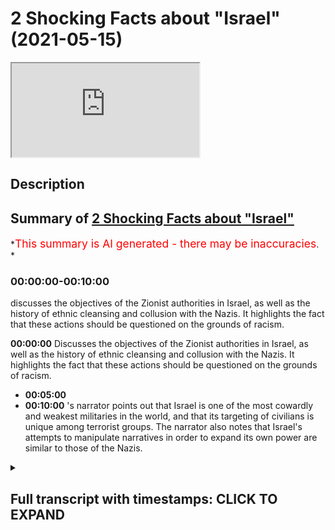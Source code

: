 # 2 Shocking Facts about "Israel" (2021-05-15)

<iframe loading='lazy' allow='autoplay' src='https://www.youtube.com/embed/-nrAOd8uj_I'></iframe>

## Description

## Summary of [2 Shocking Facts about "Israel"](https://www.youtube.com/watch?v=-nrAOd8uj_I)

*<span style="color:red; font-size:125%">This summary is AI generated - there may be inaccuracies</span>. *

### <a onclick="modifyYTiframeseektime('0')">00:00:00-00:10:00</a>

 discusses the objectives of the Zionist authorities in Israel, as well as the history of ethnic cleansing and collusion with the Nazis. It highlights the fact that these actions should be questioned on the grounds of racism.

**<a onclick="modifyYTiframeseektime('0')">00:00:00</a>** Discusses the objectives of the Zionist authorities in Israel, as well as the history of ethnic cleansing and collusion with the Nazis. It highlights the fact that these actions should be questioned on the grounds of racism.

* **<a onclick="modifyYTiframeseektime('300')">00:05:00</a>**
* **<a onclick="modifyYTiframeseektime('600')">00:10:00</a>** 's narrator points out that Israel is one of the most cowardly and weakest militaries in the world, and that its targeting of civilians is unique among terrorist groups. The narrator also notes that Israel's attempts to manipulate narratives in order to expand its own power are similar to those of the Nazis.

<details><summary><h2>Full transcript with timestamps: CLICK TO EXPAND</h2></summary>

<a onclick="modifyYTiframeseektime('0')">0:00:00</a> this video i will be mentioning two  
<a onclick="modifyYTiframeseektime('2')">0:00:02</a> facts which aim to  
<a onclick="modifyYTiframeseektime('4')">0:00:04</a> expose the objectives of the zionist  
<a onclick="modifyYTiframeseektime('8')">0:00:08</a> racist authorities of this state the  
<a onclick="modifyYTiframeseektime('11')">0:00:11</a> corrupt state of israel  
<a onclick="modifyYTiframeseektime('14')">0:00:14</a> which will have the net effect  
<a onclick="modifyYTiframeseektime('17')">0:00:17</a> it will have the net effect of showing  
<a onclick="modifyYTiframeseektime('21')">0:00:21</a> the manipulative nature okay  
<a onclick="modifyYTiframeseektime('24')">0:00:24</a> exposing the manipulative nature  
<a onclick="modifyYTiframeseektime('28')">0:00:28</a> of those individuals who are ruling  
<a onclick="modifyYTiframeseektime('32')">0:00:32</a> elites  
<a onclick="modifyYTiframeseektime('35')">0:00:35</a> in israel and even those before them  
<a onclick="modifyYTiframeseektime('37')">0:00:37</a> before  
<a onclick="modifyYTiframeseektime('38')">0:00:38</a> israel became even a state  
<a onclick="modifyYTiframeseektime('42')">0:00:42</a> but before i do so i just want to say a  
<a onclick="modifyYTiframeseektime('43')">0:00:43</a> word of car on current events  
<a onclick="modifyYTiframeseektime('46')">0:00:46</a> what we're seeing today ladies and  
<a onclick="modifyYTiframeseektime('48')">0:00:48</a> gentlemen  
<a onclick="modifyYTiframeseektime('49')">0:00:49</a> in east jerusalem  
<a onclick="modifyYTiframeseektime('53')">0:00:53</a> is merely a continuation it  
<a onclick="modifyYTiframeseektime('56')">0:00:56</a> is merely a continuation of a system or  
<a onclick="modifyYTiframeseektime('60')">0:01:00</a> an objective  
<a onclick="modifyYTiframeseektime('61')">0:01:01</a> that zionists had from the inception of  
<a onclick="modifyYTiframeseektime('63')">0:01:03</a> israel and even before them  
<a onclick="modifyYTiframeseektime('66')">0:01:06</a> of a process of ethnic cleansing  
<a onclick="modifyYTiframeseektime('69')">0:01:09</a> which has been exposed in historical  
<a onclick="modifyYTiframeseektime('72')">0:01:12</a> works  
<a onclick="modifyYTiframeseektime('73')">0:01:13</a> through things like planned dalit and  
<a onclick="modifyYTiframeseektime('75')">0:01:15</a> i've spoken before about the work that  
<a onclick="modifyYTiframeseektime('76')">0:01:16</a> ilan pape has done and others on  
<a onclick="modifyYTiframeseektime('78')">0:01:18</a> exposing this a norman finkelstein or  
<a onclick="modifyYTiframeseektime('80')">0:01:20</a> exposing this  
<a onclick="modifyYTiframeseektime('81')">0:01:21</a> because the fact of the matter is this  
<a onclick="modifyYTiframeseektime('84')">0:01:24</a> the zionists have been open  
<a onclick="modifyYTiframeseektime('86')">0:01:26</a> candid about their racial preferences  
<a onclick="modifyYTiframeseektime('90')">0:01:30</a> and the fact that they do believe in  
<a onclick="modifyYTiframeseektime('92')">0:01:32</a> racial inequality in terms of  
<a onclick="modifyYTiframeseektime('93')">0:01:33</a> privileging  
<a onclick="modifyYTiframeseektime('94')">0:01:34</a> one set of people ethnic people over  
<a onclick="modifyYTiframeseektime('97')">0:01:37</a> another  
<a onclick="modifyYTiframeseektime('99')">0:01:39</a> this is very clear in the in their works  
<a onclick="modifyYTiframeseektime('101')">0:01:41</a> and in their statements  
<a onclick="modifyYTiframeseektime('103')">0:01:43</a> aya king one the mayor of east jerusalem  
<a onclick="modifyYTiframeseektime('108')">0:01:48</a> has spoken just recently about this  
<a onclick="modifyYTiframeseektime('111')">0:01:51</a> stating quote something to the effect of  
<a onclick="modifyYTiframeseektime('113')">0:01:53</a> and i'm paraphrasing  
<a onclick="modifyYTiframeseektime('114')">0:01:54</a> that the the the the the evictions in  
<a onclick="modifyYTiframeseektime('120')">0:02:00</a> uh part of a broader policy of  
<a onclick="modifyYTiframeseektime('123')">0:02:03</a> installing layers he says installing  
<a onclick="modifyYTiframeseektime('125')">0:02:05</a> layers of jewish people  
<a onclick="modifyYTiframeseektime('128')">0:02:08</a> in the area snope in secret  
<a onclick="modifyYTiframeseektime('132')">0:02:12</a> and that is why anyone anyone  
<a onclick="modifyYTiframeseektime('135')">0:02:15</a> who endorses or acts as an apologist  
<a onclick="modifyYTiframeseektime('139')">0:02:19</a> for the state the corrupt state of  
<a onclick="modifyYTiframeseektime('141')">0:02:21</a> israel and their actions  
<a onclick="modifyYTiframeseektime('145')">0:02:25</a> should be questioned or even accused of  
<a onclick="modifyYTiframeseektime('148')">0:02:28</a> being a racist  
<a onclick="modifyYTiframeseektime('150')">0:02:30</a> in much the same way as someone would be  
<a onclick="modifyYTiframeseektime('154')">0:02:34</a> had they been a supporter of the  
<a onclick="modifyYTiframeseektime('156')">0:02:36</a> apartheid state of south africa  
<a onclick="modifyYTiframeseektime('158')">0:02:38</a> there's practically no difference  
<a onclick="modifyYTiframeseektime('161')">0:02:41</a> between the two sets of policies  
<a onclick="modifyYTiframeseektime('165')">0:02:45</a> so that is a word on current events the  
<a onclick="modifyYTiframeseektime('168')">0:02:48</a> two points i wanted to make in this  
<a onclick="modifyYTiframeseektime('169')">0:02:49</a> video  
<a onclick="modifyYTiframeseektime('170')">0:02:50</a> number one did you know  
<a onclick="modifyYTiframeseektime('173')">0:02:53</a> did you know that the ergun which was a  
<a onclick="modifyYTiframeseektime('176')">0:02:56</a> paramilitary group  
<a onclick="modifyYTiframeseektime('177')">0:02:57</a> which was responsible for killing  
<a onclick="modifyYTiframeseektime('180')">0:03:00</a> civilians directly  
<a onclick="modifyYTiframeseektime('181')">0:03:01</a> okay killing civilians directly and the  
<a onclick="modifyYTiframeseektime('184')">0:03:04</a> most famous terrorist attack was the one  
<a onclick="modifyYTiframeseektime('186')">0:03:06</a> in king david  
<a onclick="modifyYTiframeseektime('187')">0:03:07</a> hotel in 1946 where over 90 people were  
<a onclick="modifyYTiframeseektime('191')">0:03:11</a> killed civilians  
<a onclick="modifyYTiframeseektime('192')">0:03:12</a> british civilians palestinian civilians  
<a onclick="modifyYTiframeseektime('194')">0:03:14</a> were killed  
<a onclick="modifyYTiframeseektime('196')">0:03:16</a> that those individuals who then became  
<a onclick="modifyYTiframeseektime('199')">0:03:19</a> part of the framework by the way of the  
<a onclick="modifyYTiframeseektime('200')">0:03:20</a> lucid party that we see today  
<a onclick="modifyYTiframeseektime('202')">0:03:22</a> those individuals  
<a onclick="modifyYTiframeseektime('205')">0:03:25</a> that those individuals actually had  
<a onclick="modifyYTiframeseektime('208')">0:03:28</a> deals with hitler  
<a onclick="modifyYTiframeseektime('209')">0:03:29</a> and the nazis and this is something  
<a onclick="modifyYTiframeseektime('211')">0:03:31</a> which is not  
<a onclick="modifyYTiframeseektime('213')">0:03:33</a> a conspiracy this is not conspiratorial  
<a onclick="modifyYTiframeseektime('215')">0:03:35</a> this is something which people  
<a onclick="modifyYTiframeseektime('217')">0:03:37</a> western academics have been highlighting  
<a onclick="modifyYTiframeseektime('220')">0:03:40</a> they have been highlighting this point  
<a onclick="modifyYTiframeseektime('225')">0:03:45</a> in a peer-reviewed academic journals  
<a onclick="modifyYTiframeseektime('227')">0:03:47</a> using  
<a onclick="modifyYTiframeseektime('228')">0:03:48</a> source material primary source material  
<a onclick="modifyYTiframeseektime('230')">0:03:50</a> to justify their  
<a onclick="modifyYTiframeseektime('232')">0:03:52</a> points because why  
<a onclick="modifyYTiframeseektime('235')">0:03:55</a> the question is why would they do that  
<a onclick="modifyYTiframeseektime('236')">0:03:56</a> why would the irgun who are  
<a onclick="modifyYTiframeseektime('238')">0:03:58</a> meant to be a paramilitary jewish  
<a onclick="modifyYTiframeseektime('241')">0:04:01</a> nationalistic kind of group  
<a onclick="modifyYTiframeseektime('242')">0:04:02</a> side with the nazis because they had the  
<a onclick="modifyYTiframeseektime('244')">0:04:04</a> same objectives and this gives us  
<a onclick="modifyYTiframeseektime('246')">0:04:06</a> something about  
<a onclick="modifyYTiframeseektime('247')">0:04:07</a> the way these people operate  
<a onclick="modifyYTiframeseektime('251')">0:04:11</a> they are completely machiavellian  
<a onclick="modifyYTiframeseektime('253')">0:04:13</a> meaning they are consequentialist in  
<a onclick="modifyYTiframeseektime('255')">0:04:15</a> their ethical reasoning  
<a onclick="modifyYTiframeseektime('256')">0:04:16</a> meaning that means always justify the  
<a onclick="modifyYTiframeseektime('258')">0:04:18</a> ends for them  
<a onclick="modifyYTiframeseektime('259')">0:04:19</a> and that's why we're seeing bombs being  
<a onclick="modifyYTiframeseektime('262')">0:04:22</a> dropped  
<a onclick="modifyYTiframeseektime('264')">0:04:24</a> the most sophisticated and  
<a onclick="modifyYTiframeseektime('266')">0:04:26</a> technologically  
<a onclick="modifyYTiframeseektime('267')">0:04:27</a> advanced bombs being dropped on the most  
<a onclick="modifyYTiframeseektime('271')">0:04:31</a> densely and defenseless  
<a onclick="modifyYTiframeseektime('273')">0:04:33</a> densely populated and defenseless area  
<a onclick="modifyYTiframeseektime('276')">0:04:36</a> in in in the whole middle east probably  
<a onclick="modifyYTiframeseektime('279')">0:04:39</a> which is the  
<a onclick="modifyYTiframeseektime('280')">0:04:40</a> the hazard script the strip  
<a onclick="modifyYTiframeseektime('283')">0:04:43</a> because the ends always justify the  
<a onclick="modifyYTiframeseektime('285')">0:04:45</a> means for them they know  
<a onclick="modifyYTiframeseektime('287')">0:04:47</a> that if you if you drop a bomb 30  
<a onclick="modifyYTiframeseektime('290')">0:04:50</a> to 40 percent chance is going to be a  
<a onclick="modifyYTiframeseektime('292')">0:04:52</a> child and the rest is probably going to  
<a onclick="modifyYTiframeseektime('294')">0:04:54</a> be some kind of civilian  
<a onclick="modifyYTiframeseektime('296')">0:04:56</a> you've got a two or three percent chance  
<a onclick="modifyYTiframeseektime('297')">0:04:57</a> of hitting who you the  
<a onclick="modifyYTiframeseektime('299')">0:04:59</a> the the so-called target that you want  
<a onclick="modifyYTiframeseektime('301')">0:05:01</a> to hit  
<a onclick="modifyYTiframeseektime('303')">0:05:03</a> but you don't mind killing children  
<a onclick="modifyYTiframeseektime('305')">0:05:05</a> because you are terrorists  
<a onclick="modifyYTiframeseektime('308')">0:05:08</a> and the ends always justify the means  
<a onclick="modifyYTiframeseektime('310')">0:05:10</a> for you are scrounge rules  
<a onclick="modifyYTiframeseektime('312')">0:05:12</a> weasels cowards criminals  
<a onclick="modifyYTiframeseektime('317')">0:05:17</a> you are diabolical your actions are  
<a onclick="modifyYTiframeseektime('320')">0:05:20</a> condemnable  
<a onclick="modifyYTiframeseektime('323')">0:05:23</a> you are megalo maniacal  
<a onclick="modifyYTiframeseektime('328')">0:05:28</a> you are pitfall people pip squeaks  
<a onclick="modifyYTiframeseektime('332')">0:05:32</a> all of you are pipsqueaks you remind me  
<a onclick="modifyYTiframeseektime('335')">0:05:35</a> of the verse  
<a onclick="modifyYTiframeseektime('335')">0:05:35</a> in the quran where ironically it speaks  
<a onclick="modifyYTiframeseektime('338')">0:05:38</a> about banu nadir  
<a onclick="modifyYTiframeseektime('339')">0:05:39</a> another treacherous tribe  
<a onclick="modifyYTiframeseektime('342')">0:05:42</a> at the time of prophet muhammed  
<a onclick="modifyYTiframeseektime('345')">0:05:45</a> in chapter 59 of the quran where it says  
<a onclick="modifyYTiframeseektime('355')">0:05:55</a> they don't fight you together except  
<a onclick="modifyYTiframeseektime('358')">0:05:58</a> from behind  
<a onclick="modifyYTiframeseektime('360')">0:06:00</a> in fortified in fortified places or  
<a onclick="modifyYTiframeseektime('363')">0:06:03</a> behind  
<a onclick="modifyYTiframeseektime('363')">0:06:03</a> big walls you pathetic cowardly people  
<a onclick="modifyYTiframeseektime('367')">0:06:07</a> you don't like face-to-face  
<a onclick="modifyYTiframeseektime('369')">0:06:09</a> confrontation you don't like equal  
<a onclick="modifyYTiframeseektime('370')">0:06:10</a> fights because you are cowardly  
<a onclick="modifyYTiframeseektime('372')">0:06:12</a> it doesn't take a brave person to press  
<a onclick="modifyYTiframeseektime('375')">0:06:15</a> a button  
<a onclick="modifyYTiframeseektime('376')">0:06:16</a> it doesn't take a brave person to throw  
<a onclick="modifyYTiframeseektime('378')">0:06:18</a> to play computer games with a  
<a onclick="modifyYTiframeseektime('380')">0:06:20</a> drone and kill a child it doesn't take a  
<a onclick="modifyYTiframeseektime('383')">0:06:23</a> brave person  
<a onclick="modifyYTiframeseektime('385')">0:06:25</a> to press a button from a high place  
<a onclick="modifyYTiframeseektime('386')">0:06:26</a> where you know that there's not going to  
<a onclick="modifyYTiframeseektime('387')">0:06:27</a> be a reaction  
<a onclick="modifyYTiframeseektime('388')">0:06:28</a> you pathetic weak weasels  
<a onclick="modifyYTiframeseektime('394')">0:06:34</a> fighting children for living that's what  
<a onclick="modifyYTiframeseektime('397')">0:06:37</a> you basically do  
<a onclick="modifyYTiframeseektime('398')">0:06:38</a> you fight children you kill children for  
<a onclick="modifyYTiframeseektime('400')">0:06:40</a> a living that's your  
<a onclick="modifyYTiframeseektime('402')">0:06:42</a> that is the bulk of what you do you  
<a onclick="modifyYTiframeseektime('403')">0:06:43</a> pathetic weasels  
<a onclick="modifyYTiframeseektime('406')">0:06:46</a> and you do so in the in the name of  
<a onclick="modifyYTiframeseektime('407')">0:06:47</a> defense defending yourself against what  
<a onclick="modifyYTiframeseektime('410')">0:06:50</a> defend yourself against someone your own  
<a onclick="modifyYTiframeseektime('412')">0:06:52</a> size  
<a onclick="modifyYTiframeseektime('412')">0:06:52</a> you pathetic people the second point  
<a onclick="modifyYTiframeseektime('415')">0:06:55</a> which i wanted to make so the first  
<a onclick="modifyYTiframeseektime('419')">0:06:59</a> point we've just explained that they  
<a onclick="modifyYTiframeseektime('420')">0:07:00</a> weren't cahoots with the hit  
<a onclick="modifyYTiframeseektime('422')">0:07:02</a> with the nazis and this shows you the  
<a onclick="modifyYTiframeseektime('424')">0:07:04</a> machiavellian nature of these  
<a onclick="modifyYTiframeseektime('425')">0:07:05</a> individuals  
<a onclick="modifyYTiframeseektime('426')">0:07:06</a> number two is that did you know  
<a onclick="modifyYTiframeseektime('430')">0:07:10</a> that israel funded hamas  
<a onclick="modifyYTiframeseektime('434')">0:07:14</a> in 1987 israel funded hamas now look at  
<a onclick="modifyYTiframeseektime('437')">0:07:17</a> them  
<a onclick="modifyYTiframeseektime('437')">0:07:17</a> the two major antagonists of  
<a onclick="modifyYTiframeseektime('441')">0:07:21</a> the uh of the zionist project  
<a onclick="modifyYTiframeseektime('444')">0:07:24</a> nazism actually you could argue nazism  
<a onclick="modifyYTiframeseektime('447')">0:07:27</a> helped design this project  
<a onclick="modifyYTiframeseektime('448')">0:07:28</a> as we've just in a sense they had the  
<a onclick="modifyYTiframeseektime('449')">0:07:29</a> same objectives get them out of europe  
<a onclick="modifyYTiframeseektime('451')">0:07:31</a> the  
<a onclick="modifyYTiframeseektime('452')">0:07:32</a> jewish problem they didn't mind being  
<a onclick="modifyYTiframeseektime('453')">0:07:33</a> serviled to the european the white man  
<a onclick="modifyYTiframeseektime('455')">0:07:35</a> so long as that they were they were  
<a onclick="modifyYTiframeseektime('457')">0:07:37</a> dominant  
<a onclick="modifyYTiframeseektime('459')">0:07:39</a> the zionists i'm talking about they were  
<a onclick="modifyYTiframeseektime('460')">0:07:40</a> dominant in another land which is not  
<a onclick="modifyYTiframeseektime('462')">0:07:42</a> their own  
<a onclick="modifyYTiframeseektime('463')">0:07:43</a> and they couldn't even fight for it  
<a onclick="modifyYTiframeseektime('464')">0:07:44</a> themselves the pathetic weasels the  
<a onclick="modifyYTiframeseektime('466')">0:07:46</a> cowards  
<a onclick="modifyYTiframeseektime('467')">0:07:47</a> they needed the britishers and the un  
<a onclick="modifyYTiframeseektime('469')">0:07:49</a> and  
<a onclick="modifyYTiframeseektime('470')">0:07:50</a> all these other foreign agencies america  
<a onclick="modifyYTiframeseektime('472')">0:07:52</a> and so on  
<a onclick="modifyYTiframeseektime('473')">0:07:53</a> to fight their battles for them they  
<a onclick="modifyYTiframeseektime('475')">0:07:55</a> don't fight those battles themselves  
<a onclick="modifyYTiframeseektime('476')">0:07:56</a> the only people they love killing is  
<a onclick="modifyYTiframeseektime('478')">0:07:58</a> civilians and children  
<a onclick="modifyYTiframeseektime('480')">0:08:00</a> that's that's who you've got racked up  
<a onclick="modifyYTiframeseektime('482')">0:08:02</a> in your record  
<a onclick="modifyYTiframeseektime('484')">0:08:04</a> civilians and children that's what  
<a onclick="modifyYTiframeseektime('486')">0:08:06</a> you're known for  
<a onclick="modifyYTiframeseektime('488')">0:08:08</a> terrorists the second thing is that you  
<a onclick="modifyYTiframeseektime('490')">0:08:10</a> funded hamas  
<a onclick="modifyYTiframeseektime('493')">0:08:13</a> now why would you fund hamas in 1998  
<a onclick="modifyYTiframeseektime('495')">0:08:15</a> this is an open secret  
<a onclick="modifyYTiframeseektime('497')">0:08:17</a> this is an open secret you can go ahead  
<a onclick="modifyYTiframeseektime('501')">0:08:21</a> and look at for example  
<a onclick="modifyYTiframeseektime('511')">0:08:31</a> who was an advisor he was an advisor to  
<a onclick="modifyYTiframeseektime('516')">0:08:36</a> the israeli government and he's also a  
<a onclick="modifyYTiframeseektime('517')">0:08:37</a> historian and he says quite candidly  
<a onclick="modifyYTiframeseektime('519')">0:08:39</a> that  
<a onclick="modifyYTiframeseektime('520')">0:08:40</a> yes they funded israel funded hamas  
<a onclick="modifyYTiframeseektime('523')">0:08:43</a> and the reason why they founded hamas is  
<a onclick="modifyYTiframeseektime('525')">0:08:45</a> because the enemy of my enemy is my  
<a onclick="modifyYTiframeseektime('526')">0:08:46</a> friend and that's always been your motto  
<a onclick="modifyYTiframeseektime('528')">0:08:48</a> you're pathetic people  
<a onclick="modifyYTiframeseektime('529')">0:08:49</a> you are you don't you don't have  
<a onclick="modifyYTiframeseektime('530')">0:08:50</a> principles all it is is anything that  
<a onclick="modifyYTiframeseektime('533')">0:08:53</a> can enhance your  
<a onclick="modifyYTiframeseektime('535')">0:08:55</a> uh objectives of racial superiority you  
<a onclick="modifyYTiframeseektime('537')">0:08:57</a> take it you funded hamas because the plo  
<a onclick="modifyYTiframeseektime('539')">0:08:59</a> was your enemy and this is what he says  
<a onclick="modifyYTiframeseektime('542')">0:09:02</a> go ahead why were they your enemies they  
<a onclick="modifyYTiframeseektime('545')">0:09:05</a> were your enemies  
<a onclick="modifyYTiframeseektime('546')">0:09:06</a> because they were the biggest throne in  
<a onclick="modifyYTiframeseektime('547')">0:09:07</a> your side but then you created  
<a onclick="modifyYTiframeseektime('549')">0:09:09</a> he says we created a monster yeah  
<a onclick="modifyYTiframeseektime('551')">0:09:11</a> because at that time  
<a onclick="modifyYTiframeseektime('553')">0:09:13</a> the narrative was against arab  
<a onclick="modifyYTiframeseektime('554')">0:09:14</a> nationalism now all of a sudden suddenly  
<a onclick="modifyYTiframeseektime('557')">0:09:17</a> it's about islamic terrorism but the  
<a onclick="modifyYTiframeseektime('559')">0:09:19</a> same things were happening all along  
<a onclick="modifyYTiframeseektime('561')">0:09:21</a> you can't you cannot blame islamic  
<a onclick="modifyYTiframeseektime('564')">0:09:24</a> radicalism  
<a onclick="modifyYTiframeseektime('566')">0:09:26</a> when the same things you were doing to  
<a onclick="modifyYTiframeseektime('568')">0:09:28</a> arab nationalists  
<a onclick="modifyYTiframeseektime('570')">0:09:30</a> secularists it's not a matter of  
<a onclick="modifyYTiframeseektime('574')">0:09:34</a> arab nationalism or islamism it's a  
<a onclick="modifyYTiframeseektime('576')">0:09:36</a> matter of resistance  
<a onclick="modifyYTiframeseektime('577')">0:09:37</a> and what you have done is you've tried  
<a onclick="modifyYTiframeseektime('580')">0:09:40</a> to pick  
<a onclick="modifyYTiframeseektime('581')">0:09:41</a> on the weakest part of the enemy because  
<a onclick="modifyYTiframeseektime('583')">0:09:43</a> you're pathetic people  
<a onclick="modifyYTiframeseektime('585')">0:09:45</a> you are pathetic people you are weak  
<a onclick="modifyYTiframeseektime('589')">0:09:49</a> cowardly people you are and you know it  
<a onclick="modifyYTiframeseektime('594')">0:09:54</a> you only fight people that can't fight  
<a onclick="modifyYTiframeseektime('596')">0:09:56</a> back  
<a onclick="modifyYTiframeseektime('598')">0:09:58</a> cowardly people the idea of the most  
<a onclick="modifyYTiframeseektime('600')">0:10:00</a> cowardly  
<a onclick="modifyYTiframeseektime('601')">0:10:01</a> uh jaish the most cowardly the most weak  
<a onclick="modifyYTiframeseektime('604')">0:10:04</a> the most pathetic  
<a onclick="modifyYTiframeseektime('608')">0:10:08</a> army known to humankind i don't know if  
<a onclick="modifyYTiframeseektime('610')">0:10:10</a> any  
<a onclick="modifyYTiframeseektime('611')">0:10:11</a> one who's done that they they just make  
<a onclick="modifyYTiframeseektime('612')">0:10:12</a> their target civilians all the time  
<a onclick="modifyYTiframeseektime('615')">0:10:15</a> except for the islamic terrorist groups  
<a onclick="modifyYTiframeseektime('616')">0:10:16</a> which you'd like to condemn but you're  
<a onclick="modifyYTiframeseektime('617')">0:10:17</a> practically the same in your operations  
<a onclick="modifyYTiframeseektime('621')">0:10:21</a> you're practically the same what's the  
<a onclick="modifyYTiframeseektime('622')">0:10:22</a> difference tell me the difference they  
<a onclick="modifyYTiframeseektime('624')">0:10:24</a> bomb civilians you bomb civilians  
<a onclick="modifyYTiframeseektime('627')">0:10:27</a> densely popular if this were if if you  
<a onclick="modifyYTiframeseektime('629')">0:10:29</a> were muslims everyone would say this  
<a onclick="modifyYTiframeseektime('630')">0:10:30</a> islamic radicalism no one would accept  
<a onclick="modifyYTiframeseektime('632')">0:10:32</a> it  
<a onclick="modifyYTiframeseektime('633')">0:10:33</a> but you are pathetic people and the fact  
<a onclick="modifyYTiframeseektime('636')">0:10:36</a> that you've been trying your hand that  
<a onclick="modifyYTiframeseektime('638')">0:10:38</a> narrative manipulation  
<a onclick="modifyYTiframeseektime('641')">0:10:41</a> is very clear because your machiavellian  
<a onclick="modifyYTiframeseektime('643')">0:10:43</a> efforts to try and  
<a onclick="modifyYTiframeseektime('644')">0:10:44</a> be in cahoots with the nazi party and  
<a onclick="modifyYTiframeseektime('647')">0:10:47</a> also with hamas showed me that you know  
<a onclick="modifyYTiframeseektime('649')">0:10:49</a> you don't really have  
<a onclick="modifyYTiframeseektime('650')">0:10:50</a> ethics it's all about how do we  
<a onclick="modifyYTiframeseektime('653')">0:10:53</a> establish authority  
<a onclick="modifyYTiframeseektime('655')">0:10:55</a> okay how do we establish authority as a  
<a onclick="modifyYTiframeseektime('657')">0:10:57</a> racial elite  
<a onclick="modifyYTiframeseektime('658')">0:10:58</a> and that's all and these facts  
<a onclick="modifyYTiframeseektime('661')">0:11:01</a> expose you as individuals who are just  
<a onclick="modifyYTiframeseektime('665')">0:11:05</a> trying to clutch at straws  
<a onclick="modifyYTiframeseektime('667')">0:11:07</a> and manipulate narratives in order to  
<a onclick="modifyYTiframeseektime('669')">0:11:09</a> expand your own project of racial  
<a onclick="modifyYTiframeseektime('671')">0:11:11</a> superiority because you  
<a onclick="modifyYTiframeseektime('672')">0:11:12</a> you feel maybe uh downtrodden you feel  
<a onclick="modifyYTiframeseektime('676')">0:11:16</a> subservient you feel  
<a onclick="modifyYTiframeseektime('677')">0:11:17</a> second class and you you are basically  
<a onclick="modifyYTiframeseektime('679')">0:11:19</a> the bully  
<a onclick="modifyYTiframeseektime('680')">0:11:20</a> you are basically the bully that wants  
<a onclick="modifyYTiframeseektime('682')">0:11:22</a> to bully now  
<a onclick="modifyYTiframeseektime('683')">0:11:23</a> you've been bullied for all this time  
<a onclick="modifyYTiframeseektime('684')">0:11:24</a> and now you want to bully yeah  
<a onclick="modifyYTiframeseektime('687')">0:11:27</a> you've been bullied for all this time  
<a onclick="modifyYTiframeseektime('688')">0:11:28</a> now it's your turn to bully  
<a onclick="modifyYTiframeseektime('690')">0:11:30</a> it's a classic case and you're pathetic  
<a onclick="modifyYTiframeseektime('693')">0:11:33</a> and you're basically acting just like  
<a onclick="modifyYTiframeseektime('694')">0:11:34</a> the nazis  
<a onclick="modifyYTiframeseektime('695')">0:11:35</a> you're acting like them simple as that  
<a onclick="modifyYTiframeseektime('697')">0:11:37</a> you're doing as much as you can get away  
<a onclick="modifyYTiframeseektime('698')">0:11:38</a> with and we know that you're doing just  
<a onclick="modifyYTiframeseektime('699')">0:11:39</a> as much as you can get  
<a onclick="modifyYTiframeseektime('700')">0:11:40</a> if you could put these guys in gas  
<a onclick="modifyYTiframeseektime('701')">0:11:41</a> chambers you do if you can drop a  
<a onclick="modifyYTiframeseektime('702')">0:11:42</a> nuclear bomb you'd do it  
<a onclick="modifyYTiframeseektime('704')">0:11:44</a> but you know the international community  
<a onclick="modifyYTiframeseektime('705')">0:11:45</a> couldn't accept this so you're doing as  
<a onclick="modifyYTiframeseektime('706')">0:11:46</a> much as possible you're pathetic your  
<a onclick="modifyYTiframeseektime('708')">0:11:48</a> weasels your cowards and you know it  
<a onclick="modifyYTiframeseektime('711')">0:11:51</a> you know it assalamu alaikum is  
</details>
